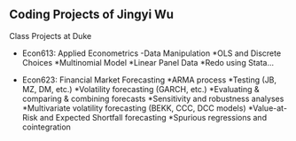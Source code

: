 ## Coding Projects of Jingyi Wu
Class Projects at Duke

- Econ613: Applied Econometrics 
  -Data Manipulation
  *OLS and Discrete Choices
  *Multinomial Model
  *Linear Panel Data
  *Redo using Stata...
  
- Econ623: Financial Market Forecasting
  *ARMA process
  *Testing (JB, MZ, DM, etc.)
  *Volatility forecasting (GARCH, etc.)
  *Evaluating & comparing & combining forecasts
  *Sensitivity and robustness analyses
  *Multivariate volatility forecasting (BEKK, CCC, DCC models)
  *Value-at-Risk and Expected Shortfall forecasting
  *Spurious regressions and cointegration
